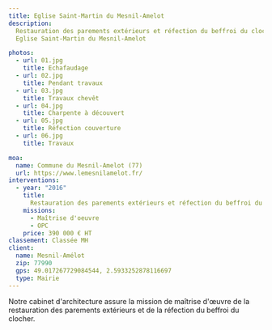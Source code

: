 ```yaml
---
title: Eglise Saint-Martin du Mesnil-Amelot
description:
  Restauration des parements extérieurs et réfection du beffroi du clocher -
  Eglise Saint-Martin du Mesnil-Amelot

photos:
  - url: 01.jpg
    title: Echafaudage
  - url: 02.jpg
    title: Pendant travaux
  - url: 03.jpg
    title: Travaux chevêt
  - url: 04.jpg
    title: Charpente à découvert
  - url: 05.jpg
    title: Réfection couverture
  - url: 06.jpg
    title: Travaux

moa:
  name: Commune du Mesnil-Amelot (77)
  url: https://www.lemesnilamelot.fr/
interventions:
  - year: "2016"
    title:
      Restauration des parements extérieurs et réfection du beffroi du clocher
    missions:
      - Maîtrise d'oeuvre
      - OPC
    price: 390 000 € HT
classement: Classée MH
client:
  name: Mesnil-Amélot
  zip: 77990
  gps: 49.017267729084544, 2.5933252878116697
  type: Mairie
---
```


Notre cabinet d'architecture assure la mission de maîtrise d'œuvre de la
restauration des parements extérieurs et de la réfection du beffroi du clocher.
